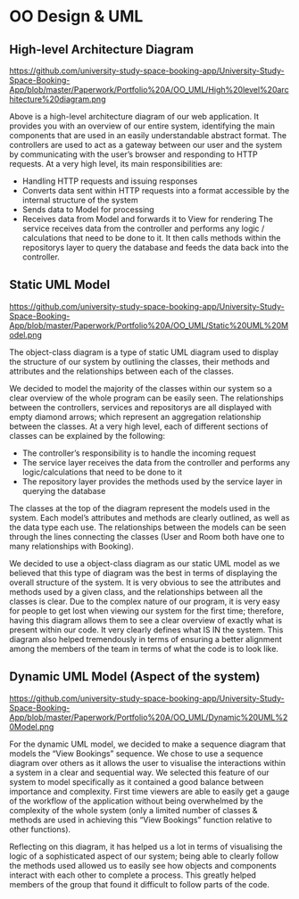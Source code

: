 # OO Design & UML

## High-level Architecture Diagram

https://github.com/university-study-space-booking-app/University-Study-Space-Booking-App/blob/master/Paperwork/Portfolio%20A/OO_UML/High%20level%20architecture%20diagram.png

Above is a high-level architecture diagram of our web application. It provides you with an overview of our entire system, identifying the main components that are used in an easily understandable abstract format. The controllers are used to act as a gateway between our user and the system by communicating with the user’s browser and responding to HTTP requests. At a very high level, its main responsibilities are: 
* Handling HTTP requests and issuing responses
* Converts data sent within HTTP requests into a format accessible by the internal structure of the system
* Sends data to Model for processing
* Receives data from Model and forwards it to View for rendering
The service receives data from the controller and performs any logic / calculations that need to be done to it. It then calls methods within the repositorys layer to query the database and feeds the data back into the controller.

## Static UML Model

https://github.com/university-study-space-booking-app/University-Study-Space-Booking-App/blob/master/Paperwork/Portfolio%20A/OO_UML/Static%20UML%20Model.png

The object-class diagram is a type of static UML diagram used to display the structure of our system by outlining the classes, their methods and attributes and the relationships between each of the classes.

We decided to model the majority of the classes within our system so a clear overview of the whole program can be easily seen. The relationships between the controllers, services and repositorys are all displayed with empty diamond arrows; which represent an aggregation relationship between the classes. At a very high level, each of different sections of classes can be explained by the following:
* The controller’s responsibility is to handle the incoming request
* The service layer receives the data from the controller and performs any logic/calculations that need to be done to it
* The repository layer provides the methods used by the service layer in querying the database

The classes at the top of the diagram represent the models used in the system. Each model’s attributes and methods are clearly outlined, as well as the data type each use. The relationships between the models can be seen through the lines connecting the classes (User and Room both have one to many relationships with Booking). 

We decided to use a object-class diagram as our static UML model as we believed that this type of diagram was the best in terms of displaying the overall structure of the system. It is very obvious to see the attributes and methods used by a given class, and the relationships between all the classes is clear. Due to the complex nature of our program, it is very easy for people to get lost when viewing our system for the first time; therefore, having this diagram allows them to see a clear overview of exactly what is present within our code. It very clearly defines what IS IN the system. This diagram also helped tremendously in terms of ensuring a better alignment among the members of the team in terms of what the code is to look like. 

## Dynamic UML Model (Aspect of the system)

https://github.com/university-study-space-booking-app/University-Study-Space-Booking-App/blob/master/Paperwork/Portfolio%20A/OO_UML/Dynamic%20UML%20Model.png

For the dynamic UML model, we decided to make a sequence diagram that models the “View Bookings” sequence. We chose to use a sequence diagram over others as it allows the user to visualise the interactions within a system in a clear and sequential way. We selected this feature of our system to model specifically as it contained a good balance between importance and complexity. First time viewers are able to easily get a gauge of the workflow of the application without being overwhelmed by the complexity of the whole system (only a limited number of classes & methods are used in achieving this “View Bookings” function relative to other functions). 

Reflecting on this diagram, it has helped us a lot in terms of visualising the logic of a sophisticated aspect of our system; being able to clearly follow the methods used allowed us to easily see how objects and components interact with each other to complete a process. This greatly helped members of the group that found it difficult to follow parts of the code. 


